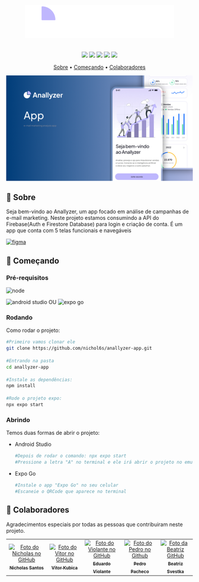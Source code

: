 [FIGMA_BADGE]: https://img.shields.io/badge/Veja%20o%20nosso%20prot%C3%B3tipo-A259FF?style=for-the-badge&logo=figma&logoColor=white
[FIGMA_URL]: https://www.figma.com/file/oL167JVtoKgnQxj8vruw1R/Anallyzer-app-Prototype?type=design&node-id=0%3A1&mode=design&t=9Vkd9DS067MW0VHq-1

<div align="center">
  <img src="src/assets/anallyzer-logo.png">
</div>
ㅤ
<p align="center">
  <img src="https://img.shields.io/badge/REACT%20NATIVE-61DAFB?style=for-the-badge&logo=react&logoColor=blue">
  <img src="https://img.shields.io/badge/EXPO-white?style=for-the-badge&logo=expo&logoColor=black">
  <img src="https://img.shields.io/badge/TYPESCRIPT-%233178C6?style=for-the-badge&logo=typescript&logoColor=white">
  <img src="https://img.shields.io/badge/JAVASCRIPT-%23F7DF1E?style=for-the-badge&logo=javascript&logoColor=black">
  <img src="https://img.shields.io/badge/NATIVEWIND-38B2AC?style=for-the-badge&logo=tailwindcss&logoColor=white">
</p>

<p align="center">
  <a href="#about">Sobre</a> • 
  <a href="#started">Começando</a> • 
  <a href="#colab">Colaboradores</a>
</p>

![alt img](src/assets/anallyzer-cover.png)

<h2 id="about">📌 Sobre</h2>

Seja bem-vindo ao Anallyzer, um app focado em análise de campanhas de e-mail marketing.
Neste projeto estamos consumindo a API do Firebase(Auth e Firestore Database) para login e criação de conta. É um app que conta com 5 telas funcionais e navegáveis

[![figma][FIGMA_BADGE]][FIGMA_URL]

<h2 id="started">🚀 Começando</h2>

<h3>Pré-requisitos</h3>

![node](https://img.shields.io/badge/NODE.JS-black?style=for-the-badge&logo=nodedotjs&logoColor=green)

![android studio](https://img.shields.io/badge/ANDROID%20STUDIO-black?style=for-the-badge&logo=android-studio&logoColor=white) OU ![expo go](https://img.shields.io/badge/Expo%20Go-black?style=for-the-badge&logo=expo&logoColor=white)


<h3>Rodando</h3>

Como rodar o projeto:

```bash
#Primeiro vamos clonar ele
git clone https://github.com/nichol6s/anallyzer-app.git

#Entrando na pasta
cd anallyzer-app

#Instale as dependências:
npm install

#Rode o projeto expo:
npx expo start
```

<h3>Abrindo</h3>

Temos duas formas de abrir o projeto:
- Android Studio

  ```bash
  #Depois de rodar o comando: npx expo start
  #Pressione a letra "A" no terminal e ele irá abrir o projeto no emulador do android studio
  ```
- Expo Go 
  ```bash
  #Instale o app "Expo Go" no seu celular
  #Escaneie o QRCode que aparece no terminal
  ```
  
<h2 id="colab">🤝 Colaboradores</h2>

Agradecimentos especiais por todas as pessoas que contribuiram neste projeto.

<table>
  <tr>
    <td align="center">
      <a href="https://github.com/nichol6s">
        <img src="https://avatars.githubusercontent.com/u/105325313?v=4" width="115px;" alt="Foto do Nicholas no GitHub"/><br>
        <sub>
          <strong>Nicholas Santos</strong>
        </sub>
      </a>
    </td>
    <td align="center">
      <a href="https://github.com/VitorKubica">
        <img src="https://avatars.githubusercontent.com/u/107961081?v=4" width="115px;" alt="Foto do Vitor no GitHub"/><br>
        <sub>
          <strong>Vitor Kubica</strong>
        </sub>
      </a>
    </td>
    <td align="center">
      <a href="https://github.com/DuduViolante">
        <img src="https://avatars.githubusercontent.com/u/126472870?v=4" width="115px;" alt="Foto do Violante no GitHub"/><br>
        <sub>
          <strong>Eduardo Violante</strong>
        </sub>
      </a>
    </td>
    <td align="center">
      <a href="https://github.com/pedrocpacheco">
        <img src="https://avatars.githubusercontent.com/u/112909829?v=4" width="115px;" alt="Foto do Pedro no Github"/><br>
        <sub>
          <strong>Pedro Pacheco</strong>
        </sub>
      </a>
    </td>
    <td align="center">
        <a href="https://github.com/biasvestka">
        <img src="https://avatars.githubusercontent.com/u/126726456?v=4" width="115px;" alt="Foto da Beatriz GitHub"/><br>
        <sub>
            <strong>Beatriz Svestka</strong>
        </sub>
      </a>
    </td>
  </tr>
</table>

